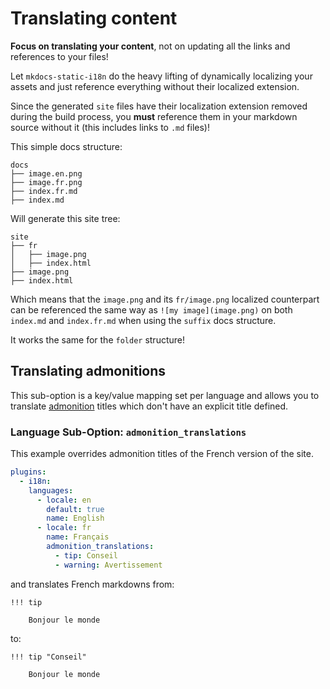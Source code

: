 # Translating content

**Focus on translating your content**, not on updating all the links and references to your files!

Let `mkdocs-static-i18n` do the heavy lifting of dynamically localizing your assets and just reference everything without their localized extension.

Since the generated `site` files have their localization extension removed during the build process, you **must** reference them in your markdown source without it (this includes links to `.md` files)!

This simple docs structure:

```
docs
├── image.en.png
├── image.fr.png
├── index.fr.md
├── index.md
```

Will generate this site tree:

```
site
├── fr
│   ├── image.png
│   ├── index.html
├── image.png
├── index.html
```

Which means that the `image.png` and its `fr/image.png` localized counterpart can be referenced the same way as `![my image](image.png)` on both `index.md` and `index.fr.md` when using the `suffix` docs structure.

It works the same for the `folder` structure!


## Translating admonitions

This sub-option is a key/value mapping set per language and allows you to translate [admonition](https://python-markdown.github.io/extensions/admonition/) titles which don't have an explicit title defined.

### Language Sub-Option: `admonition_translations`

This example overrides admonition titles of the French version of the site.

``` yaml
plugins:
  - i18n:
    languages:
      - locale: en
        default: true
        name: English
      - locale: fr
        name: Français
        admonition_translations:
          - tip: Conseil
          - warning: Avertissement
```

and translates French markdowns from:

```
!!! tip

    Bonjour le monde
```

to:

```
!!! tip "Conseil"

    Bonjour le monde
```